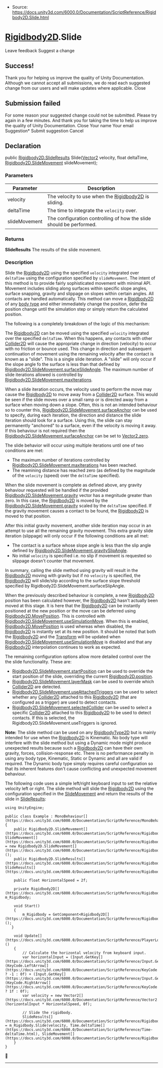 * Source: https://docs.unity3d.com/6000.0/Documentation/ScriptReference/Rigidbody2D.Slide.html

#  [Rigidbody2D](https://docs.unity3d.com/6000.0/Documentation/ScriptReference/Rigidbody2D.html).Slide
Leave feedback
Suggest a change
## Success!
Thank you for helping us improve the quality of Unity Documentation. Although we cannot accept all submissions, we do read each suggested change from our users and will make updates where applicable.
Close
## Submission failed
For some reason your suggested change could not be submitted. Please <a>try again</a> in a few minutes. And thank you for taking the time to help us improve the quality of Unity Documentation.
Close
Your name Your email Suggestion* Submit suggestion
Cancel
## Declaration
public [Rigidbody2D.SlideResults](https://docs.unity3d.com/6000.0/Documentation/ScriptReference/Rigidbody2D.SlideResults.html) Slide([Vector2](https://docs.unity3d.com/6000.0/Documentation/ScriptReference/Vector2.html) velocity, float deltaTime, [Rigidbody2D.SlideMovement](https://docs.unity3d.com/6000.0/Documentation/ScriptReference/Rigidbody2D.SlideMovement.html) slideMovement); 
### Parameters
Parameter | Description  
---|---  
velocity | The velocity to use when the [Rigidbody2D](https://docs.unity3d.com/6000.0/Documentation/ScriptReference/Rigidbody2D.html) is sliding.  
deltaTime | The time to integrate the `velocity` over.  
slideMovement | The configuration controlling of how the slide should be performed.  
### Returns
**SlideResults** The results of the slide movement. 
### Description
Slide the [Rigidbody2D](https://docs.unity3d.com/6000.0/Documentation/ScriptReference/Rigidbody2D.html) using the specified `velocity` integrated over `deltaTime` using the configuration specified by `slideMovement`.
The intent of this method is to provide fairly sophisticated movement with minimal API. Movement includes sliding along surfaces within specific slope angles, surface snapping, gravity and slippage on slopes within certain angles. All contacts are handled automatically. This method can move a [Rigidbody2D](https://docs.unity3d.com/6000.0/Documentation/ScriptReference/Rigidbody2D.html) of any [body type](https://docs.unity3d.com/6000.0/Documentation/ScriptReference/RigidbodyType2D.html) and either immediately change the position, defer the position change until the simulation step or simply return the calculated position.  
  
The following is a completely breakdown of the logic of this mechanism:  
  
The [Rigidbody2D](https://docs.unity3d.com/6000.0/Documentation/ScriptReference/Rigidbody2D.html) can be moved using the specified `velocity` integrated over the specified `deltaTime`. When this happens, any contacts with other [Collider2D](https://docs.unity3d.com/6000.0/Documentation/ScriptReference/Collider2D.html) will cause the appropriate change in direction (velocity) to occur with no friction or bounce used. This change in direction and subsequent continuation of movement using the remaining velocity after the contact is known as a "slide". This is a single slide iteration. A "slide" will only occur if the slope angle fo the surface is less than that defined by [Rigidbody2D.SlideMovement.surfaceSlideAngle](https://docs.unity3d.com/6000.0/Documentation/ScriptReference/Rigidbody2D.SlideMovement-surfaceSlideAngle.html). The maximum number of slide iterations allowed is controlled by [Rigidbody2D.SlideMovement.maxIterations](https://docs.unity3d.com/6000.0/Documentation/ScriptReference/Rigidbody2D.SlideMovement-maxIterations.html).  
  
When a slide iteration occurs, the velocity used to perform the move may cause the [Rigidbody2D](https://docs.unity3d.com/6000.0/Documentation/ScriptReference/Rigidbody2D.html) to move away from a [Collider2D](https://docs.unity3d.com/6000.0/Documentation/ScriptReference/Collider2D.html) surface. This would be seen if the slide moves over a small ramp or is directed away from a surface when moving down a slope. Often, this is not an intended behaviour so to counter this, [Rigidbody2D.SlideMovement.surfaceAnchor](https://docs.unity3d.com/6000.0/Documentation/ScriptReference/Rigidbody2D.SlideMovement-surfaceAnchor.html) can be used to specify, during each iteration, the direction and distance the slide iteration should look for a surface. Using this, the slide can stay permanently "anchored" to a surface, even if the velocity is moving it away. If this behaviour is not required then the [Rigidbody2D.SlideMovement.surfaceAnchor](https://docs.unity3d.com/6000.0/Documentation/ScriptReference/Rigidbody2D.SlideMovement-surfaceAnchor.html) can be set to [Vector2.zero](https://docs.unity3d.com/6000.0/Documentation/ScriptReference/Vector2-zero.html).  
  
The slide behavior will occur using multiple iterations until one of two conditions are met: 
  * The maximum number of iterations controlled by [Rigidbody2D.SlideMovement.maxIterations](https://docs.unity3d.com/6000.0/Documentation/ScriptReference/Rigidbody2D.SlideMovement-maxIterations.html) has been reached.
  * The reamining distance has reached zero (as defined by the magnitude of the `velocity` (speed) over the `deltaTime` specified).


When the slide movement is complete as defined above, any gravity behaviour requested will be handled if the provided [Rigidbody2D.SlideMovement.gravity](https://docs.unity3d.com/6000.0/Documentation/ScriptReference/Rigidbody2D.SlideMovement-gravity.html) vector has a megnitude greater than zero. In this case, the [Rigidbody2D](https://docs.unity3d.com/6000.0/Documentation/ScriptReference/Rigidbody2D.html) is moved by the [Rigidbody2D.SlideMovement.gravity](https://docs.unity3d.com/6000.0/Documentation/ScriptReference/Rigidbody2D.SlideMovement-gravity.html) scaled by the `deltaTime` specified. If the gravity movement causes a contact to be found, the [Rigidbody2D](https://docs.unity3d.com/6000.0/Documentation/ScriptReference/Rigidbody2D.html) is moved to that position.  
  
After this initial gravity movement, another slide iteration may occur in an attempt to use all the remaining gravity movement. This extra gravity slide iteration (slippage) will only occur if the following conditions are all met: 
  * The contact is a surface whose slope angle is less than the slip angle defined by [Rigidbody2D.SlideMovement.gravitySlipAngle](https://docs.unity3d.com/6000.0/Documentation/ScriptReference/Rigidbody2D.SlideMovement-gravitySlipAngle.html).
  * No initial `velocity` is specified i.e. no slip if movement is requested so slippage doesn't counter that movement.


In summary, calling the slide method using gravity will result in the [Rigidbody2D](https://docs.unity3d.com/6000.0/Documentation/ScriptReference/Rigidbody2D.html) moving with gravity but if no `velocity` is specified, the [Rigidbody2D](https://docs.unity3d.com/6000.0/Documentation/ScriptReference/Rigidbody2D.html) will slide/slip according to the surface slope threshold specified by Rigidbody2D.SlideMovement.surfaceSlipAngle.  
  
When the previously described behaviour is complete, a new [Rigidbody2D](https://docs.unity3d.com/6000.0/Documentation/ScriptReference/Rigidbody2D.html) position has been calculated however, the [Rigidbody2D](https://docs.unity3d.com/6000.0/Documentation/ScriptReference/Rigidbody2D.html) hasn't actually been moved at this stage. It is here that the [Rigidbody2D](https://docs.unity3d.com/6000.0/Documentation/ScriptReference/Rigidbody2D.html) can be instantly positioned at the new position or the move can be deferred using [Rigidbody2D.MovePosition](https://docs.unity3d.com/6000.0/Documentation/ScriptReference/Rigidbody2D.MovePosition.html). This is controlled with [Rigidbody2D.SlideMovement.useSimulationMove](https://docs.unity3d.com/6000.0/Documentation/ScriptReference/Rigidbody2D.SlideMovement-useSimulationMove.html). When this is enabled, [Rigidbody2D.MovePosition](https://docs.unity3d.com/6000.0/Documentation/ScriptReference/Rigidbody2D.MovePosition.html) is used whereas when disabled, the [Rigidbody2D](https://docs.unity3d.com/6000.0/Documentation/ScriptReference/Rigidbody2D.html) is instantly set at its new position. It should be noted that both the [Rigidbody2D](https://docs.unity3d.com/6000.0/Documentation/ScriptReference/Rigidbody2D.html) and the [Transform](https://docs.unity3d.com/6000.0/Documentation/ScriptReference/Transform.html) will be updated when [Rigidbody2D.SlideMovement.useSimulationMove](https://docs.unity3d.com/6000.0/Documentation/ScriptReference/Rigidbody2D.SlideMovement-useSimulationMove.html) is disabled and that any [Rigidbody2D](https://docs.unity3d.com/6000.0/Documentation/ScriptReference/Rigidbody2D.html) interpolation continues to work as expected.  
  
The remaining configuration options allow more detailed control over the the slide functionality. These are: 
  * [Rigidbody2D.SlideMovement.startPosition](https://docs.unity3d.com/6000.0/Documentation/ScriptReference/Rigidbody2D.SlideMovement-startPosition.html) can be used to override the start position of the slide, overriding the current [Rigidbody2D.position](https://docs.unity3d.com/6000.0/Documentation/ScriptReference/Rigidbody2D-position.html).
  * [Rigidbody2D.SlideMovement.layerMask](https://docs.unity3d.com/6000.0/Documentation/ScriptReference/Rigidbody2D.SlideMovement-layerMask.html) can be used to override which [Collider2D](https://docs.unity3d.com/6000.0/Documentation/ScriptReference/Collider2D.html) are detected.
  * [Rigidbody2D.SlideMovement.useAttachedTriggers](https://docs.unity3d.com/6000.0/Documentation/ScriptReference/Rigidbody2D.SlideMovement-useAttachedTriggers.html) can be used to select whether any [Collider2D](https://docs.unity3d.com/6000.0/Documentation/ScriptReference/Collider2D.html) attached to this [Rigidbody2D](https://docs.unity3d.com/6000.0/Documentation/ScriptReference/Rigidbody2D.html) (that are configured as a trigger) are used to detect contacts.
  * [Rigidbody2D.SlideMovement.selectedCollider](https://docs.unity3d.com/6000.0/Documentation/ScriptReference/Rigidbody2D.SlideMovement-selectedCollider.html) can be used to select a specific [Collider2D](https://docs.unity3d.com/6000.0/Documentation/ScriptReference/Collider2D.html) attached to this [Rigidbody2D](https://docs.unity3d.com/6000.0/Documentation/ScriptReference/Rigidbody2D.html) to be used to detect contacts. If this is selected, the Rigidbody2D.SlideMovement.useTriggers is ignored.


**Note:** The slide method can be used on any [RigidbodyType2D](https://docs.unity3d.com/6000.0/Documentation/ScriptReference/RigidbodyType2D.html) but is mainly intended for use when the [Rigidbody2D](https://docs.unity3d.com/6000.0/Documentation/ScriptReference/Rigidbody2D.html) is Kinematic. No body type will interfere with the slide method but using a Dynamic mode might produce unexpected results because such a [Rigidbody2D](https://docs.unity3d.com/6000.0/Documentation/ScriptReference/Rigidbody2D.html) can have their own gravity, forces, collision-response etc. There is no performance penalty in using any body type, Kinematic, Static or Dynamic and all are valid if required. The Dynamic body type simply requires careful configuration so that its inherent features don't cause conflicting and unexpected movement behaviour.  
  
The following code uses a simple left/right keyboard input to set the relative velocity left or right. The slide method will slide the [Rigidbody2D](https://docs.unity3d.com/6000.0/Documentation/ScriptReference/Rigidbody2D.html) using the configuration specified in the [SlideMovement](https://docs.unity3d.com/6000.0/Documentation/ScriptReference/Rigidbody2D.SlideMovement.html) and return the results of the slide in [SlideResults](https://docs.unity3d.com/6000.0/Documentation/ScriptReference/Rigidbody2D.SlideResults.html):
```
using UnityEngine;  
  
public class Example : MonoBehaviour[](https://docs.unity3d.com/6000.0/Documentation/ScriptReference/MonoBehaviour.html)
{
    public Rigidbody2D.SlideMovement[](https://docs.unity3d.com/6000.0/Documentation/ScriptReference/Rigidbody2D.SlideMovement.html) SlideMovement[](https://docs.unity3d.com/6000.0/Documentation/ScriptReference/Rigidbody2D.SlideMovement.html) = new Rigidbody2D.SlideMovement[](https://docs.unity3d.com/6000.0/Documentation/ScriptReference/Rigidbody2D.SlideMovement.html)();
    public Rigidbody2D.SlideResults[](https://docs.unity3d.com/6000.0/Documentation/ScriptReference/Rigidbody2D.SlideResults.html) SlideResults[](https://docs.unity3d.com/6000.0/Documentation/ScriptReference/Rigidbody2D.SlideResults.html);  
  
    public float HorizontalSpeed = 2f;  
  
    private Rigidbody2D[](https://docs.unity3d.com/6000.0/Documentation/ScriptReference/Rigidbody2D.html) m_Rigidbody;  
  
    void Start()
    {
        m_Rigidbody = GetComponent<Rigidbody2D[](https://docs.unity3d.com/6000.0/Documentation/ScriptReference/Rigidbody2D.html)>();
   }  
  
    void Update[](https://docs.unity3d.com/6000.0/Documentation/ScriptReference/PlayerLoop.Update.html)()
    {
        // Calculate the horizontal velocity from keyboard input.
        var horizontalInput = (Input.GetKey[](https://docs.unity3d.com/6000.0/Documentation/ScriptReference/Input.GetKey.html)(KeyCode.LeftArrow[](https://docs.unity3d.com/6000.0/Documentation/ScriptReference/KeyCode.LeftArrow.html)) ? -1 : 0f) + (Input.GetKey[](https://docs.unity3d.com/6000.0/Documentation/ScriptReference/Input.GetKey.html)(KeyCode.RightArrow[](https://docs.unity3d.com/6000.0/Documentation/ScriptReference/KeyCode.RightArrow.html)) ? 1f : 0f);
        var velocity = new Vector2[](https://docs.unity3d.com/6000.0/Documentation/ScriptReference/Vector2.html)(horizontalInput * HorizontalSpeed, 0f);  
  
        // Slide the rigidbody.
        SlideResults[](https://docs.unity3d.com/6000.0/Documentation/ScriptReference/Rigidbody2D.SlideResults.html) = m_Rigidbody.Slide(velocity, Time.deltaTime[](https://docs.unity3d.com/6000.0/Documentation/ScriptReference/Time-deltaTime.html), SlideMovement[](https://docs.unity3d.com/6000.0/Documentation/ScriptReference/Rigidbody2D.SlideMovement.html));
    }
}

```

* * *
